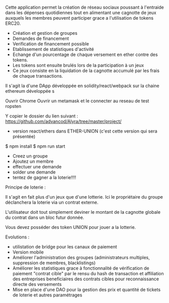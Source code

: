 Cette application permet la création de réseau sociaux poussant à l'entraide dans les dépenses quotidiennes tout en alimentant une cagnotte de jeux auxquels les membres peuvent participer grace a l'utilisation de tokens ERC20.

- Création et gestion de groupes
- Demandes de financement
- Verification de financement possible
- Etablissement de statistiques d'activité
- Echange d'un pourcentage de chaque versement en ether contre des tokens.
- Les tokens sont ensuite brulés lors de la participation à un jeux
- Ce jeux consiste en la liquidation de la cagnotte accumulé par les frais de chaque transactions.

Il s'agit la d'une DApp développée en solidity/react/webpack sur la chaine ethereum développée s

Ouvrir Chrome Ouvrir un metamask et le connecter au reseau de test ropsten

Y copier le dossier du lien suivant :
https://github.com/advancod/Alyra/tree/master/project/


- version react/ethers dans ETHER-UNION (c'est cette version qui sera présentée)

$ npm install
$ npm run start


- Creez un groupe
- Ajoutez un membre
- effectuer une demande
- solder une demande
- tentez de gagner a la loterie!!!!

Principe de loterie :

Il s'agit en fait plus d'un jeux que d'une lotterie. Ici le propriétaire du groupe déclanchera la loterie via un contrat externe.

L'utilisateur doit tout simplement deviner le montant de la cagnotte globale du contrat dans un bloc futur donnée.

Vous devez posséder des token UNION pour jouer a la lotterie.

Evolutions :
- utilistation de bridge pour les canaux de paiement
- Version mobile
- Améliorer l'administration des groupes (administrateurs multiples, suppression de membres, blacklistings)
- Améliorer les statistiques grace à fonctionnalité de vérification de paiement "contrat cible" par le rensu du hash de transaction et affiliation des entreprises beneficiaires des contrats cibles pour reconnaissance directe des versements
- Mise en place d'une DAO pour la gestion des prix et quantité de tickets de loterie et autres paramétrages
